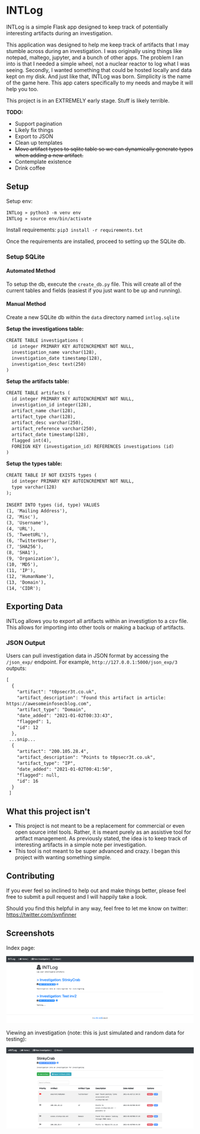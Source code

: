 # INTLog

INTLog is a simple Flask app designed to keep track of potentially interesting artifacts during an investigation. 

This application was designed to help me keep track of artifacts that I may stumble across during an investigation. I was originally using things like notepad, maltego, jupyter, and a bunch of other apps. The problem I ran into is that I needed a simple wheel, not a nuclear reactor to log what I was seeing. Secondly, I wanted something that could be hosted locally and data kept on my disk. And just like that, INTLog was born. Simplicity is the name of the game here. This app caters specifically to my needs and maybe it will help you too.

This project is in an EXTREMELY early stage. Stuff is likely terrible.

**TODO:**

- Support pagination
- Likely fix things
- Export to JSON
- Clean up templates
- ~~Move artifact types to sqlite table so we can dynamically generate types when adding a new artifact.~~ 
- Contemplate existence
- Drink coffee

## Setup

Setup env: 

```
INTLog » python3 -m venv env
INTLog » source env/bin/activate
```

Install requirements: `pip3 install -r requirements.txt`

Once the requirements are installed, proceed to setting up the SQLite db.

### Setup SQLite

#### Automated Method

To setup the db, execute the `create_db.py` file. This will create all of the current tables and fields (easiest if you just want to be up and running).

#### Manual Method

Create a new SQLite db within the `data` directory named `intlog.sqlite`

**Setup the investigations table:**

```
CREATE TABLE investigations (
  id integer PRIMARY KEY AUTOINCREMENT NOT NULL,
  investigation_name varchar(128),
  investigation_date timestamp(128),
  investigation_desc text(250)
)
```

**Setup the artifacts table:**

```
CREATE TABLE artifacts (
  id integer PRIMARY KEY AUTOINCREMENT NOT NULL,
  investigation_id integer(128),
  artifact_name char(128),
  artifact_type char(128),
  artifact_desc varchar(250),
  artifact_reference varchar(250),
  artifact_date timestamp(128),
  flagged int(4),
  FOREIGN KEY (investigation_id) REFERENCES investigations (id)
)
```

**Setup the types table:**

```
CREATE TABLE IF NOT EXISTS types (
  id integer PRIMARY KEY AUTOINCREMENT NOT NULL,
  type varchar(128)
);

INSERT INTO types (id, type) VALUES
(1, 'Mailing Address'),
(2, 'Misc'),
(3, 'Username'),
(4, 'URL'),
(5, 'TweetURL'),
(6, 'TwitterUser'),
(7, 'SHA256'),
(8, 'SHA1'),
(9, 'Organization'),
(10, 'MD5'),
(11, 'IP'),
(12, 'HumanName'),
(13, 'Domain'),
(14, 'CIDR');
```

## Exporting Data

INTLog allows you to export all artifacts within an investigtion to a csv file. This allows for importing into other tools or making a backup of artifacts.

### JSON Output

Users can pull investigation data in JSON format by accessing the `/json_exp/` endpoint. For example, `http://127.0.0.1:5000/json_exp/3` outputs: 

```
[
  {
    "artifact": "t0psecr3t.co.uk", 
    "artifact_description": "Found this artifact in article: https://awesomeinfosecblog.com", 
    "artifact_type": "Domain", 
    "date_added": "2021-01-02T00:33:43", 
    "flagged": 1, 
    "id": 12
  }, 
 ...snip... 
  {
    "artifact": "200.105.28.4", 
    "artifact_description": "Points to t0psecr3t.co.uk", 
    "artifact_type": "IP", 
    "date_added": "2021-01-02T00:41:50", 
    "flagged": null, 
    "id": 16
  }
 ]
```

## What this project isn't

- This project is not meant to be a replacement for commercial or even open source intel tools. Rather, it is meant purely as an assistive tool for artifact management. As previously stated, the idea is to keep track of interesting artifacts in a simple note per investigation. 
- This tool is not meant to be super advanced and crazy. I began this project with wanting something simple.

## Contributing

If you ever feel so inclined to help out and make things better, please feel free to submit a pull request and I will happily take a look. 

Should you find this helpful in any way, feel free to let me know on twitter: https://twitter.com/synfinner

## Screenshots

Index page: 

![](git_images/index.png)

Viewing an investigation (note: this is just simulated and random data for testing): 

![](git_images/investigation-2.png)
